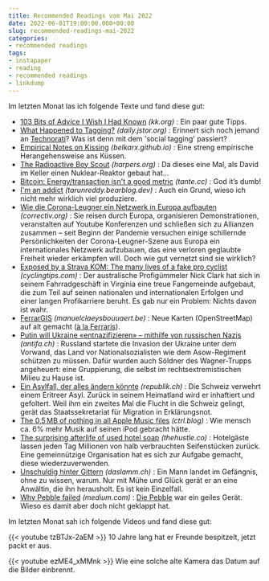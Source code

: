 ```yaml
---
title: Recommended Readings vom Mai 2022
date: 2022-06-01T19:00:00.000+00:00
slug: recommended-readings-mai-2022
categories:
- recommended readings
tags:
- instapaper
- reading
- recommended readings
- linkdump
---
```


Im letzten Monat las ich folgende Texte und fand diese gut:

- [103 Bits of Advice I Wish I Had Known](https://kk.org/thetechnium/103-bits-of-advice-i-wish-i-had-known/) *(kk.org)* : Ein paar gute Tipps.
- [What Happened to Tagging?](https://daily.jstor.org/what-happened-to-tagging/) *(daily.jstor.org)* : Erinnert sich noch jemand an [Technorati](https://en.wikipedia.org/wiki/Technorati)? Was ist denn mit dem 'social tagging' passiert?
- [Empirical Notes on Kissing](https://belkarx.github.io/posts/finished/Empirical%20Notes%20on%20Kissing.html) *(belkarx.github.io)* : Eine streng empirische Herangehensweise ans Küssen.
- [The Radioactive Boy Scout](https://harpers.org/archive/1998/11/the-radioactive-boy-scout/) *(harpers.org)* : Da dieses eine Mal, als David im Keller einen Nuklear-Reaktor gebaut hat...
- [Bitcoin: Energy/transaction isn't a good metric](https://tante.cc/2022/05/24/bitcoin-energy-transaction-isnt-a-good-metric/) *(tante.cc)* : God it’s dumb!
- [I'm an addict](https://tarunreddy.bearblog.dev/addict/) *(tarunreddy.bearblog.dev)* : Auch ein Grund, wieso ich nicht mehr wirklich viel produziere.
- [Wie die Corona-Leugner ein Netzwerk in Europa aufbauten](https://correctiv.org/aktuelles/2022/04/06/wie-die-corona-leugner-ein-internationales-netzwerk-aufbauten-heiko-schoening-haintz-prego-coronaleugner-europa/) *(correctiv.org)* : Sie reisen durch Europa, organisieren Demonstrationen, veranstalten auf Youtube Konferenzen und schließen sich zu Allianzen zusammen – seit Beginn der Pandemie versuchen einige schillernde Persönlichkeiten der Corona-Leugner-Szene aus Europa ein internationales Netzwerk aufzubauen, das eine verloren geglaubte Freiheit wieder erkämpfen will. Doch wie gut vernetzt sind sie wirklich?
- [Exposed by a Strava KOM: The many lives of a fake pro cyclist](https://cyclingtips.com/2022/04/exposed-by-a-strava-kom-the-many-lives-of-a-fake-pro-cyclist/) *(cyclingtips.com)* : Der australische Profigümmeler Nick Clark hat sich in seinem Fahrradgeschäft in Virginia eine treue Fangemeinde aufgebaut, die zum Teil auf seinen nationalen und internationalen Erfolgen und einer langen Profikarriere beruht. Es gab nur ein Problem: Nichts davon ist wahr.
- [FerrarGIS](https://manuelclaeysbouuaert.be/projects/ferrargis.html) *(manuelclaeysbouuaert.be)* : Neue Karten (OpenStreetMap) auf alt gemacht ([à la Ferraris](https//en.wikipedia.org/wiki/Ferraris_map)).
- [Putin will Ukraine «entnazifizieren» – mithilfe von russischen Nazis](https://www.antifa.ch/putin-will-ukraine-entnazifizieren-mithilfe-von-russischen-nazis/) *(antifa.ch)* : Russland startete die Invasion der Ukraine unter dem Vorwand, das Land vor Nationalsozialisten wie dem Asow-Regiment schützen zu müssen. Dafür wurden auch Söldner des Wagner-Trupps angeheuert: eine Gruppierung, die selbst im rechtsextremistischen Milieu zu Hause ist.
- [Ein Asylfall, der alles ändern könnte](https://www.republik.ch/2022/05/04/ein-asylfall-der-alles-aendern-koennte) *(republik.ch)* : Die Schweiz verwehrt einem Eritreer Asyl. Zurück in seinem Heimatland wird er inhaftiert und gefoltert. Weil ihm ein zweites Mal die Flucht in die Schweiz gelingt, gerät das Staats­sekretariat für Migration in Erklärungs­not.
- [The 0,5 MB of nothing in all Apple Music files](https://www.ctrl.blog/entry/apple-music-nullbytes.html) *(ctrl.blog)* : Wie mensch ca. 6% mehr Musik auf seinen iPod gebracht hätte.
- [The surprising afterlife of used hotel soap](https://thehustle.co/the-surprising-afterlife-of-used-hotel-soap/) *(thehustle.co)* : Hotelgäste lassen jeden Tag Millionen von halb verbrauchten Seifenstücken zurück. Eine gemeinnützige Organisation hat es sich zur Aufgabe gemacht, diese wiederzuverwenden. 
- [Unschuldig hinter Gittern](https://daslamm.ch/unschuldig-hinter-gittern/) *(daslamm.ch)* :  Ein Mann landet im Gefängnis, ohne zu wissen, warum. Nur mit Mühe und Glück gerät er an eine Anwältin, die ihn herausholt. Es ist kein Einzelfall. 
- [Why Pebble failed](https://medium.com/@ericmigi/why-pebble-failed-d7be937c6232) *(medium.com)* : [Die Pebble](http//habi.gna.ch/?s=pebble) war ein geiles Gerät. Wieso es damit aber doch nicht geklappt hat.

Im letzten Monat sah ich folgende Videos und fand diese gut:

{{< youtube tzBTJx-2aEM >}}
10 Jahre lang hat er Freunde bespitzelt, jetzt packt er aus.

{{< youtube ezME4_xMMnk >}}
Wie eine solche alte Kamera das Datum auf die Bilder einbrennt.